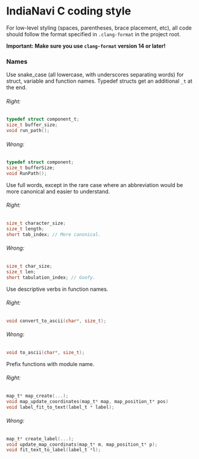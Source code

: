# IndiaNavi C coding style

For low-level styling (spaces, parentheses, brace placement, etc), all code should follow the format specified in `.clang-format` in the project root.

**Important: Make sure you use `clang-format` version 14 or later!**

### Names

Use snake\_case (all lowercase, with underscores separating words) for struct, variable and function names.
Typedef structs get an additional `_t` at the end.

###### Right:

```c
typedef struct component_t;
size_t buffer_size;
void run_path();
```

###### Wrong:

```c
typedef struct component;
size_t bufferSize;
void RunPath();
```

Use full words, except in the rare case where an abbreviation would be more canonical and easier to understand.

###### Right:

```c
size_t character_size;
size_t length;
short tab_index; // More canonical.
```

###### Wrong:

```c
size_t char_size;
size_t len;
short tabulation_index; // Goofy.
```

Use descriptive verbs in function names.

###### Right:

```c
void convert_to_ascii(char*, size_t);
```

###### Wrong:

```c
void to_ascii(char*, size_t);
```

Prefix functions with module name.

###### Right:

```c
map_t* map_create(...);
void map_update_coordinates(map_t* map, map_position_t* pos)
void label_fit_to_text(label_t * label);
```

###### Wrong:

```c
map_t* create_label(...);
void update_map_coordinats(map_t* m, map_position_t* p);
void fit_text_to_label(label_t *l);
```